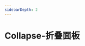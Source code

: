 ```yaml
---
sidebarDepth: 2
---
```

# Collapse-折叠面板

&nbsp;
<ClientOnly>
    <collapse-demo></collapse-demo>
    <collapse-attributes></collapse-attributes>
</ClientOnly>
